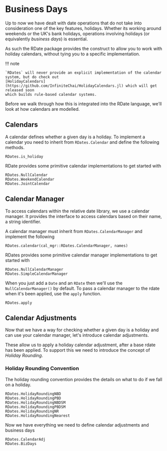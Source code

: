 # Business Days

Up to now we have dealt with date operations that do not take into consideration one of the key features, holidays. Whether its working around weekends or the UK's bank holidays, operations involving holidays (or equivalently *business days*) is essential.

As such the RDate package provides the construct to allow you to work with holiday calendars, without tying you to a specific implementation.

!!! note

    `RDates` will never provide an explicit implementation of the calendar system, but do check out
    [HolidayCalendars](https://github.com/InfiniteChai/HolidayCalendars.jl) which will get released soon
    which builds rule-based calendar systems.

Before we walk through how this is integrated into the RDate language, we'll look at how calendars are modelled.

## Calendars

A calendar defines whether a given day is a holiday. To implement a calendar you need to inherit from `RDates.Calendar` and define the following methods.

```@docs
RDates.is_holiday
```

RDate provides some primitive calendar implementations to get started with
```@docs
RDates.NullCalendar
RDates.WeekendCalendar
RDates.JointCalendar
```

## Calendar Manager

To access calendars within the relative date library, we use a calendar manager. It provides the interface to access calendars based on their name, a string identifier.

A calendar manager must inherit from `RDates.CalendarManager` and implement the following
```@docs
RDates.calendar(cal_mgr::RDates.CalendarManager, names)
```

RDates provides some primitive calendar manager implementations to get started with
```@docs
RDates.NullCalendarManager
RDates.SimpleCalendarManager
```

When you just add a `Date` and an `RDate` then we'll use the `NullCalendarManager()` by
default. To pass a calendar manager to the rdate when it's been applied, use the `apply` function.
```@docs
RDates.apply
```

## Calendar Adjustments

Now that we have a way for checking whether a given day is a holiday and can use your calendar manager, let's introduce calendar adjustments.

These allow us to apply a holiday calendar adjustment, after a base rdate has been applied. To support this we need to introduce the concept of *Holiday Rounding*.

### Holiday Rounding Convention
The holiday rounding convention provides the details on what to do if we fall on a holiday.

```@docs
RDates.HolidayRoundingNBD
RDates.HolidayRoundingPBD
RDates.HolidayRoundingNBDSM
RDates.HolidayRoundingPBDSM
RDates.HolidayRoundingNR
RDates.HolidayRoundingNearest
```

Now we have everything we need to define calendar adjustments and business days

```@docs
RDates.CalendarAdj
RDates.BizDays
```
